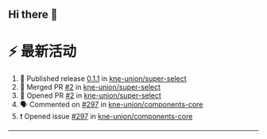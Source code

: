 ## Hi there 👋

<!--

**Here are some ideas to get you started:**

🙋‍♀️ A short introduction - what is your organization all about?
🌈 Contribution guidelines - how can the community get involved?
👩‍💻 Useful resources - where can the community find your docs? Is there anything else the community should know?
🍿 Fun facts - what does your team eat for breakfast?
🧙 Remember, you can do mighty things with the power of [Markdown](https://docs.github.com/github/writing-on-github/getting-started-with-writing-and-formatting-on-github/basic-writing-and-formatting-syntax)
-->


# ⚡ 最新活动

<!--START_SECTION:activity-->
1. 🚀 Published release [0.1.1](https://github.com/kne-union/super-select/releases/tag/0.1.1) in [kne-union/super-select](https://github.com/kne-union/super-select)
2. 🎉 Merged PR [#2](https://github.com/kne-union/super-select/pull/2) in [kne-union/super-select](https://github.com/kne-union/super-select)
3. 💪 Opened PR [#2](https://github.com/kne-union/super-select/pull/2) in [kne-union/super-select](https://github.com/kne-union/super-select)
4. 🗣 Commented on [#297](https://github.com/kne-union/components-core/issues/297#issuecomment-2412691014) in [kne-union/components-core](https://github.com/kne-union/components-core)
5. ❗ Opened issue [#297](https://github.com/kne-union/components-core/issues/297) in [kne-union/components-core](https://github.com/kne-union/components-core)
<!--END_SECTION:activity-->

---
